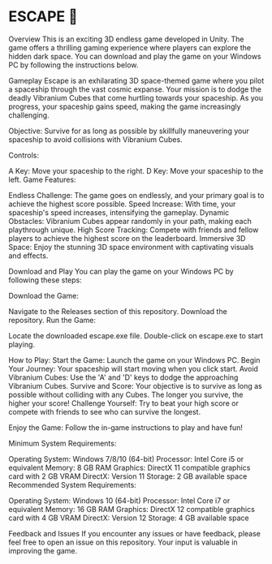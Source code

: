 # ESCAPE 🌌


Overview
This is an exciting 3D endless game developed in Unity. The game offers a thrilling gaming experience where players can explore the hidden dark space. You can download and play the game on your Windows PC by following the instructions below.

Gameplay
Escape is an exhilarating 3D space-themed game where you pilot a spaceship through the vast cosmic expanse. Your mission is to dodge the deadly Vibranium Cubes that come hurtling towards your spaceship. As you progress, your spaceship gains speed, making the game increasingly challenging.

Objective: Survive for as long as possible by skillfully maneuvering your spaceship to avoid collisions with Vibranium Cubes.

Controls:

A Key: Move your spaceship to the right.
D Key: Move your spaceship to the left.
Game Features:

Endless Challenge: The game goes on endlessly, and your primary goal is to achieve the highest score possible.
Speed Increase: With time, your spaceship's speed increases, intensifying the gameplay.
Dynamic Obstacles: Vibranium Cubes appear randomly in your path, making each playthrough unique.
High Score Tracking: Compete with friends and fellow players to achieve the highest score on the leaderboard.
Immersive 3D Space: Enjoy the stunning 3D space environment with captivating visuals and effects.

Download and Play
You can play the game on your Windows PC by following these steps:

Download the Game:

Navigate to the Releases section of this repository.
Download the repository.
Run the Game:

Locate the downloaded escape.exe file.
Double-click on escape.exe to start playing.

How to Play:
Start the Game: Launch the game on your Windows PC.
Begin Your Journey: Your spaceship will start moving when you click start.
Avoid Vibranium Cubes: Use the 'A' and 'D' keys to dodge the approaching Vibranium Cubes.
Survive and Score: Your objective is to survive as long as possible without colliding with any Cubes. The longer you survive, the higher your score!
Challenge Yourself: Try to beat your high score or compete with friends to see who can survive the longest.


Enjoy the Game:
Follow the in-game instructions to play and have fun!


Minimum System Requirements:

Operating System: Windows 7/8/10 (64-bit)
Processor: Intel Core i5 or equivalent
Memory: 8 GB RAM
Graphics: DirectX 11 compatible graphics card with 2 GB VRAM
DirectX: Version 11
Storage: 2 GB available space
Recommended System Requirements:

Operating System: Windows 10 (64-bit)
Processor: Intel Core i7 or equivalent
Memory: 16 GB RAM
Graphics: DirectX 12 compatible graphics card with 4 GB VRAM
DirectX: Version 12
Storage: 4 GB available space


Feedback and Issues
If you encounter any issues or have feedback, please feel free to open an issue on this repository. Your input is valuable in improving the game.
